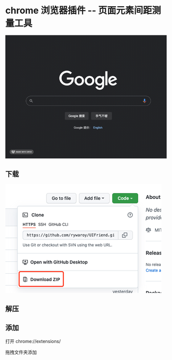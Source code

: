 # chrome 浏览器插件 -- 页面元素间距测量工具

![](docs/images/example.gif)


## 下载

![](docs/images/download.jpg)

## 解压


## 添加

打开 chrome://extensions/

拖拽文件夹添加